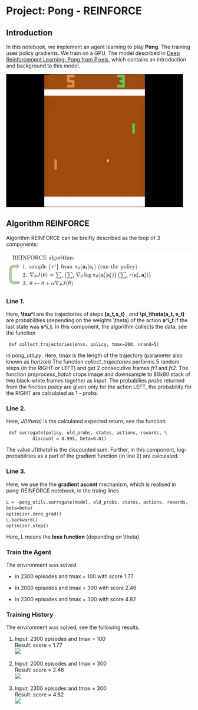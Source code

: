 # Project:  Pong - REINFORCE

## Introduction

In this notebook, we implement an agent learning to play **Pong**.
The training uses policy gradients. We train on a GPU.
The  model described in [Deep Reinforcement Learning: 
Pong from Pixels](http://karpathy.github.io/2016/05/31/rl/), 
which contains an introduction and background to this model.

![](images/pong-before-train.jpg)

## Algorithm REINFORCE

Algorithm REINFORCE can be breifly described  as the loop of 3 components:

![](images/REINFORCE-algorithm.png)

### Line 1.

Here, **\tau^i** are the trajectories of steps **(a_t,s_t)** , and **\pi_\theta(a_t, s_t)**
are probabilities (depending on the weights \theta) of the
action **a^i_t** if the last state was **s^i_t**.  In this component, 
the algorithm collects the data, see the function

     def collect_trajectories(envs, policy, tmax=200, nrand=5)

in _pong_util.py_.  Here, tmax  is the length of the trajectory (parameter also
known as _horizon_) The function _collect_\__trajectories_ performs
5 random steps (in the RIGHT or LEFT) and get 2 consecutive frames
_fr1_ and _fr2_.  The function _preprocess_\__batch_ crops image and downsample 
to 80x80 stack of two black-white frames together as input.
The probabilies _probs_ returned from the finction _policy_ are given only 
for the action LEFT, the probability for the RIGHT are calculated as
1 - _probs_.  

### Line 2.

Here, _J(\theta)_ is the calculated expected return,
see the function

     def surrogate(policy, old_probs, states, actions, rewards, \
              discount = 0.995, beta=0.01)

The value _J(\theta)_ is the discounted sum. Further, in this component, 
log-probabilities as a part of the gradient function (in line 2) are calculated.

### Line 3.

Here, we use the the **gradient ascent** mechanism,
which is realised in pong-REINFORCE notebook, in the traing lines

    L = -pong_utils.surrogate(model, old_probs, states, actions, rewards, beta=beta)
    optimizer.zero_grad()
    L.backward()
    optimizer.step()

Here, L means the **loss function** (depending on \theta).


### Train the Agent

The environment was solved

* in 2300 episodes and tmax = 100 with score 1.77

* in 2000 episodes and tmax = 300  with score 2.46

* in 2300 episodes and tmax = 300  with score 4.82

### Training History

The environment was solved, see the following results.

  1. Input: 2300 episodes and tmax = 100   
   Result: score = 1.77    
   ![](images/plot_5A_2300ep_sc-1-77)    
   
  2. Input: 2000 episodes and tmax = 300    
   Result: score = 2.46       
   ![](images/plot_10_2000ep_sc-2-46)   
     
  3. Input: 2300 episodes and tmax = 300   
   Result: score = 4.82    
   ![](images/plot_11_2300ep_sc-4-82)   
      





